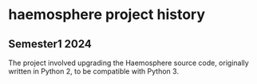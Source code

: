 # haemosphere project history

## Semester1 2024
The project involved upgrading the Haemosphere source code, originally written in Python 2, to be compatible with Python 3.
